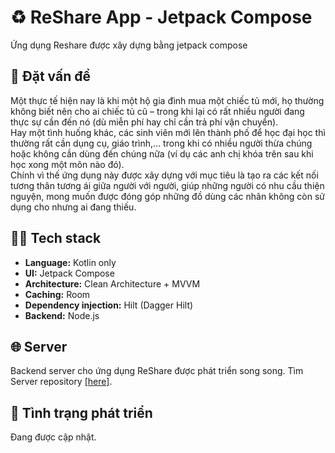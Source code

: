 # ♻️ ReShare App - Jetpack Compose
Ứng dụng Reshare được xây dựng bằng jetpack compose

## 📌 Đặt vấn đề
Một thực tế hiện nay là khi một hộ gia đình mua một chiếc tủ mới, họ thường không biết nên cho ai chiếc tủ cũ – trong khi lại có rất nhiều người đang thực sự cần đến nó (dù miễn phí hay chỉ cần trả phí vận chuyển).<br>
Hay một tình huống khác, các sinh viên mới lên thành phố để học đại học thì thường rất cần dụng cụ, giáo trình,... trong khi có nhiều người thừa chúng hoặc không cần dùng đến chúng nữa (ví dụ các anh chị khóa trên sau khi học xong một môn nào đó).<br>
Chính vì thế ứng dụng này được xây dựng với mục tiêu là tạo ra các kết nối tương thân tương ái giữa người với người, giúp những người có nhu cầu thiện nguyện, mong muốn được đóng góp những đồ dùng các nhân không còn sử dụng cho nhưng ai đang thiếu.<br>

## 🧑‍💻 Tech stack
- **Language:** Kotlin only  
- **UI:** Jetpack Compose  
- **Architecture:** Clean Architecture + MVVM
- **Caching:** Room  
- **Dependency injection:** Hilt (Dagger Hilt)
- **Backend:** Node.js
  
## 🌐 Server
Backend server cho ứng dụng ReShare được phát triển song song. Tìm Server repository [[here]](https://github.com/DinhThang66/ReShare_backend).

## 🚧 Tình trạng phát triển
Đang được cập nhật.
